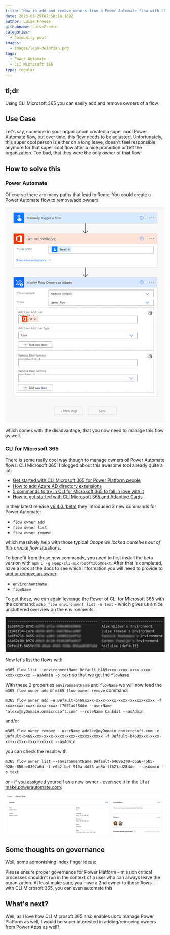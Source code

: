 ```yaml
---
title: "How to add and remove owners from a Power Automate flow with CLI Microsoft 365"
date: 2023-03-29T07:58:18.180Z
author: Luise Freese
githubname: LuiseFreese
categories:
  - Community post
images:
  - images/lego-delorian.png
tags:
  - Power Automate
  - CLI Microsoft 365
type: regular
---
```


## tl;dr

Using CLI Microsoft 365 you can easily add and remove owners of a flow.

## Use Case

Let's say, someone in your organization created a super cool Power Automate flow, but over time, this flow needs to be adjusted. Unfortunately, this super cool person is either on a long leave, doesn't feel responsible anymore for that super cool flow after a nice promotion or left the organization. Too bad, that they were the only owner of that flow!

## How to solve this

### Power Automate

Of course there are many paths that lead to Rome: You could create a Power Automate flow to remove/add owners

![add/remove owners of a flow with Power Automate](images/flowmanageowners.png)

which comes with the disadvantage, that you now need to manage this flow as well.

### CLI for Microsoft 365

There is some really cool way though to manage owners of Power Automate flows: CLI Microsoft 365! I blogged about this awesome tool already quite a lot:

* [Get started with CLI Microsoft 365 for Power Platform people](https://www.m365princess.com/blogs/cli-microsoft-365-power-platform/)
* [How to add Azure AD directory extensions](https://www.m365princess.com/blogs/azure-ad-directory-extensions/)
* [5 commands to try in CLI for Microsoft 365 to fall in love with it](https://www.m365princess.com/blogs/2021-03-11-5-commands-to-try-in-cli-for-microsoft-365-to-fall-in-love-with-it/)
* [How to get started with CLI Microsoft 365 and Adaptive Cards](https://www.m365princess.com/blogs/2021-02-17-how-to-get-started-with-cli-microsoft-365-and-adaptive-cards/)

In their latest release [v6.4.0.(beta)](https://pnp.github.io/cli-microsoft365/about/release-notes/#v640-beta) they introduced 3 new commands for Power Automate:

* `flow owner add`
* `flow owner list`
* `flow owner remove`

which massively help with those typical _Ooops we locked ourselves out of this crucial flow_ situations.

To benefit from these new commands, you need to first install the beta version with `npm i -g @pnp/cli-microsoft365@next`. After that is completed, have a look at the docs to see which information you will need to provide to [add or remove an owner](https://pnp.github.io/cli-microsoft365/cmd/flow/owner/owner-add/):

* `environmentName`
* `flowName`

To get these, we can again leverage the Power of CLI for Microsoft 365 with the command: `m365 flow environment list -o text` - which gives us a nice uncluttered overview on the environments:

![environments](images/environments.png)

Now let's list the flows with

`m365 flow list --environmentName Default-b469xxxx-xxxx-xxxx-xxxx-xxxxxxxxxxx --asAdmin -o text` so that we get the `flowName`

With these 2 properties `environmentName` and `flowName` we will now feed the `m365 flow owner add` or `m365 flow owner remove` command:

`m365 flow owner add -e Default-b469xxxx-xxxx-xxxx-xxxx-xxxxxxxxxxx -f xxxxxxxx-xxxx-xxxx-xxxx-f7621ad284de --userName "alexw@myDomain.onmicrosoft.com" --roleName CanEdit --asAdmin`

and/or

`m365 flow owner remove --userName adelev@myDomain.onmicrosoft.com -e Default-b469xxxx-xxxx-xxxx-xxxx-xxxxxxxxxxx -f Default-b469xxxx-xxxx-xxxx-xxxx-xxxxxxxxxxx --asAdmin`

you can check the result with

`m365 flow owner list --environmentName Default-b469e370-d6a6-45b5-928e-856ae0307a6d -f e6a2fbef-910a-4d53-ae8b-f7621ad284de  --asAdmin -o text`

or - if you assigned yourself as a new owner - even see it in the UI at [make.powerautomate.com](https://make.powerautomate.com):

![2 owners in a Power Automate flow](images/2owners.png)

## Some thoughts on governance

Well, some admonishing index finger ideas:

Please ensure proper governance for Power Platform - mission critical processes shouldn't run in the context of a user who can always leave the organization. At least make sure, you have a 2nd owner to those flows - with CLI Microsoft 365, you can even automate this.

## What's next?

Well, as I love how CLI MIcrosoft 365 also enables us to manage Power Platform as well, I would be super interested in adding/removing owners from Power Apps as well?
